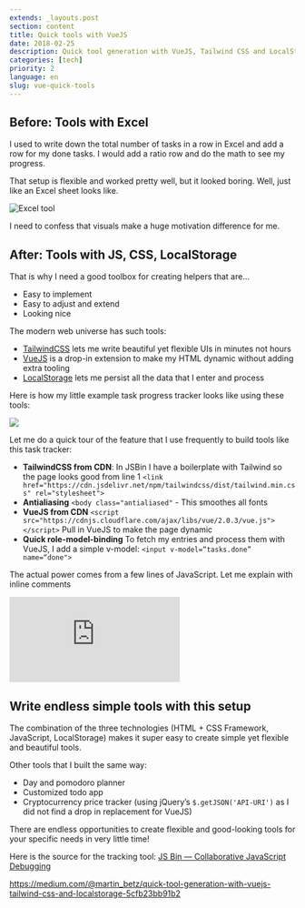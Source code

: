 ```yaml
---
extends: _layouts.post
section: content
title: Quick tools with VueJS
date: 2018-02-25
description: Quick tool generation with VueJS, Tailwind CSS and LocalStorage
categories: [tech]
priority: 2
language: en
slug: vue-quick-tools
---
```


## Before: Tools with Excel

I used to write down the total number of tasks in a row in Excel and add a row for my done tasks. I would add a ratio row and do the math to see my progress.

That setup is flexible and worked pretty well, but it looked boring. Well, just like an Excel sheet looks like.

![Excel tool](https://cdn-images-1.medium.com/max/2000/1*QZ2RVmws7tw-nuapaM0Jmg.png)

I need to confess that visuals make a huge motivation difference for me.

## After: Tools with JS, CSS, LocalStorage

That is why I need a good toolbox for creating helpers that are…

- Easy to implement
- Easy to adjust and extend
- Looking nice

The modern web universe has such tools:
- [TailwindCSS](https://gist.github.com/tailwindcss.com) lets me write beautiful yet flexible UIs in minutes not hours
- [VueJS](https://gist.github.com/vuejs.org) is a drop-in extension to make my HTML dynamic without adding extra tooling
- [LocalStorage](https://www.taniarascia.com/how-to-use-local-storage-with-javascript/) lets me persist all the data that I enter and process

Here is how my little example task progress tracker looks like using these tools:

![](https://cdn-images-1.medium.com/max/2000/1*kP4OduC88p6j1nuM0unmbw.png)

Let me do a quick tour of the feature that I use frequently to build tools like this task tracker:

- **TailwindCSS from CDN**: In JSBin I have a boilerplate with Tailwind so the page looks good from line 1 `<link href="https://cdn.jsdelivr.net/npm/tailwindcss/dist/tailwind.min.css" rel="stylesheet">`
- **Antialiasing** `<body class="antialiased"` - This smoothes all fonts
- **VueJS from CDN** `<script src="https://cdnjs.cloudflare.com/ajax/libs/vue/2.0.3/vue.js"></script>` Pull in VueJS to make the page dynamic
- **Quick role-model-binding** To fetch my entries and process them with VueJS, I add a simple v-model: `<input v-model=“tasks.done” name=“done">`

The actual power comes from a few lines of JavaScript. Let me explain with inline comments

<iframe src="https://medium.com/media/85cfd3bff18539cda3a42bae2c85457d" frameborder=0></iframe>

## Write endless simple tools with this setup

The combination of the three technologies (HTML + CSS Framework, JavaScript, LocalStorage) makes it super easy to create simple yet flexible and beautiful tools.

Other tools that I built the same way:

- Day and pomodoro planner
- Customized todo app
- Cryptocurrency price tracker (using jQuery’s `$.getJSON('API-URI')` as I did not find a drop in replacement for VueJS)

There are endless opportunities to create flexible and good-looking tools for your specific needs in very little time!

Here is the source for the tracking tool:
[JS Bin — Collaborative JavaScript Debugging](http://jsbin.com/koroyap/5/edit?output)

https://medium.com/@martin_betz/quick-tool-generation-with-vuejs-tailwind-css-and-localstorage-5cfb23bb91b2

